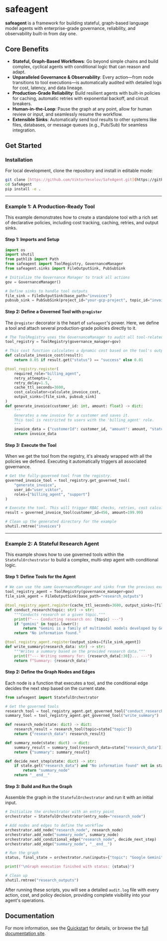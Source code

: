 # safeagent

**safeagent** is a framework for building stateful, graph-based language model agents with enterprise-grade governance, reliability, and observability built-in from day one.

## Core Benefits

* **Stateful, Graph-Based Workflows**: Go beyond simple chains and build complex, cyclical agents with conditional logic that can reason and adapt.
* **Unparalleled Governance & Observability**: Every action—from node transitions to tool executions—is automatically audited with detailed logs for cost, latency, and data lineage.
* **Production-Grade Reliability**: Build resilient agents with built-in policies for caching, automatic retries with exponential backoff, and circuit breakers.
* **Human-in-the-Loop**: Pause the graph at any point, allow for human review or input, and seamlessly resume the workflow.
* **Extensible Sinks**: Automatically send tool results to other systems like files, databases, or message queues (e.g., Pub/Sub) for seamless integration.

## Get Started

### Installation

For local development, clone the repository and install in editable mode:

```bash
git clone [https://github.com/ViktorVeselov/SafeAgent.git](https://github.com/ViktorVeselov/SafeAgent.git)
cd SafeAgent
pip install -e .
````

-----

### Example 1: A Production-Ready Tool

This example demonstrates how to create a standalone tool with a rich set of declarative policies, including cost tracking, caching, retries, and output sinks.

#### Step 1: Imports and Setup

```python
import os
import shutil
from pathlib import Path
from safeagent import ToolRegistry, GovernanceManager
from safeagent.sinks import FileOutputSink, PubSubSink

# Initialize the Governance Manager to track all actions
gov = GovernanceManager()

# Define sinks to handle tool outputs
file_sink = FileOutputSink(base_path="invoices")
pubsub_sink = PubSubSink(project_id="your-gcp-project", topic_id="invoice-notifications")
```

#### Step 2: Define a Governed Tool with `@register`

The `@register` decorator is the heart of `safeagent`'s power. Here, we define a tool and attach several production-grade policies directly to it.

```python
# The ToolRegistry uses the GovernanceManager to audit all tool-related actions.
tool_registry = ToolRegistry(governance_manager=gov)

# This cost function calculates a dynamic cost based on the tool's output.
def calculate_invoice_cost(result):
    return 0.05 if result.get("status") == "success" else 0.01

@tool_registry.register(
    required_role="billing_agent",
    retry_attempts=2,
    retry_delay=1.5,
    cache_ttl_seconds=3600,
    cost_calculator=calculate_invoice_cost,
    output_sinks=[file_sink, pubsub_sink]
)
def generate_invoice(customer_id: int, amount: float) -> dict:
    """
    Generates a new invoice for a customer and saves it.
    This tool is restricted to users with the 'billing_agent' role.
    """
    invoice_data = {"customerId": customer_id, "amount": amount, "status": "success"}
    return invoice_data
```

#### Step 3: Execute the Tool

When we get the tool from the registry, it's already wrapped with all the policies we defined. Executing it automatically triggers all associated governance.

```python
# Get the fully-governed tool from the registry.
governed_invoice_tool = tool_registry.get_governed_tool(
    "generate_invoice", 
    user_id="user_viktor", 
    roles=["billing_agent", "support"]
)

# Execute the tool. This will trigger RBAC checks, retries, cost calculation, and sinks.
result = governed_invoice_tool(customer_id=456, amount=199.99)

# Clean up the generated directory for the example
shutil.rmtree("invoices")
```

-----

### Example 2: A Stateful Research Agent

This example shows how to use governed tools within the `StatefulOrchestrator` to build a complex, multi-step agent with conditional logic.

#### Step 1: Define Tools for the Agent

```python
# We can use the same GovernanceManager and sinks from the previous example
tool_registry_agent = ToolRegistry(governance_manager=gov)
file_sink_agent = FileOutputSink(base_path="research_outputs")

@tool_registry_agent.register(cache_ttl_seconds=3600, output_sinks=[file_sink_agent])
def conduct_research(topic: str) -> str:
    """Conducts research on a given topic."""
    print(f"--- Conducting research on: {topic} ---")
    if "gemini" in topic.lower():
        return "Gemini is a family of multimodal models developed by Google."
    return "No information found."

@tool_registry_agent.register(output_sinks=[file_sink_agent])
def write_summary(research_data: str) -> str:
    """Writes a summary based on the provided research data."""
    print(f"--- Writing summary for: {research_data[:30]}... ---")
    return f"Summary: {research_data}"
```

#### Step 2: Define the Graph Nodes and Edges

Each node is a function that executes a tool, and the conditional edge decides the next step based on the current state.

```python
from safeagent import StatefulOrchestrator

# Get the governed tools
research_tool = tool_registry_agent.get_governed_tool("conduct_research")
summary_tool = tool_registry_agent.get_governed_tool("write_summary")

def research_node(state: dict) -> dict:
    research_result = research_tool(topic=state["topic"])
    return {"research_data": research_result}

def summary_node(state: dict) -> dict:
    summary_result = summary_tool(research_data=state["research_data"])
    return {"summary": summary_result}

def decide_next_step(state: dict) -> str:
    if state.get("research_data") and "No information found" not in state["research_data"]:
        return "summary_node"
    return "__end__"
```

#### Step 3: Build and Run the Graph

Assemble the graph in the `StatefulOrchestrator` and run it with an initial input.

```python
# Initialize the orchestrator with an entry point
orchestrator = StatefulOrchestrator(entry_node="research_node")

# Add nodes and edges to define the workflow
orchestrator.add_node("research_node", research_node)
orchestrator.add_node("summary_node", summary_node)
orchestrator.add_conditional_edge("research_node", decide_next_step)
orchestrator.add_edge("summary_node", "__end__")

# Run the graph
status, final_state = orchestrator.run(inputs={"topic": "Google Gemini"})

print(f"\nGraph execution finished with status: {status}")

# Clean up
shutil.rmtree("research_outputs")
```

After running these scripts, you will see a detailed `audit.log` file with every action, cost, and policy decision, providing complete visibility into your agent's operations.

## Documentation

For more information, see the [Quickstart](https://www.google.com/search?q=https://ViktorVeselov.github.io/SafeAgent/quickstart/) for details, or browse the [full documentation site](https://www.google.com/search?q=https://ViktorVeselov.github.io/SafeAgent/).
